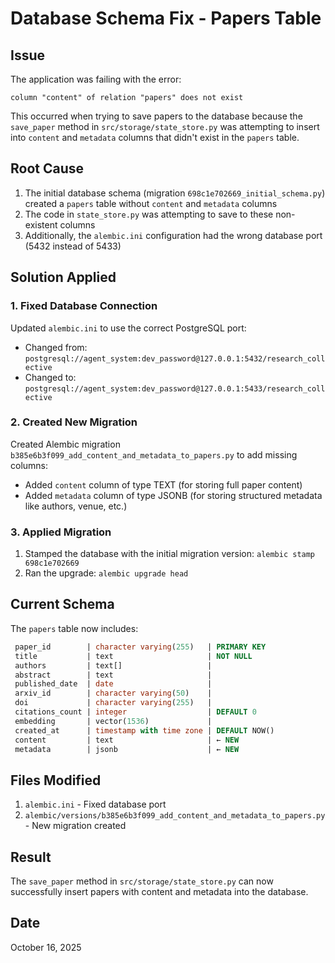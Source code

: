 # Database Schema Fix - Papers Table

## Issue
The application was failing with the error:
```
column "content" of relation "papers" does not exist
```

This occurred when trying to save papers to the database because the `save_paper` method in `src/storage/state_store.py` was attempting to insert into `content` and `metadata` columns that didn't exist in the `papers` table.

## Root Cause
1. The initial database schema (migration `698c1e702669_initial_schema.py`) created a `papers` table without `content` and `metadata` columns
2. The code in `state_store.py` was attempting to save to these non-existent columns
3. Additionally, the `alembic.ini` configuration had the wrong database port (5432 instead of 5433)

## Solution Applied

### 1. Fixed Database Connection
Updated `alembic.ini` to use the correct PostgreSQL port:
- Changed from: `postgresql://agent_system:dev_password@127.0.0.1:5432/research_collective`
- Changed to: `postgresql://agent_system:dev_password@127.0.0.1:5433/research_collective`

### 2. Created New Migration
Created Alembic migration `b385e6b3f099_add_content_and_metadata_to_papers.py` to add missing columns:
- Added `content` column of type TEXT (for storing full paper content)
- Added `metadata` column of type JSONB (for storing structured metadata like authors, venue, etc.)

### 3. Applied Migration
1. Stamped the database with the initial migration version: `alembic stamp 698c1e702669`
2. Ran the upgrade: `alembic upgrade head`

## Current Schema
The `papers` table now includes:
```sql
 paper_id        | character varying(255)   | PRIMARY KEY
 title           | text                     | NOT NULL
 authors         | text[]                   |
 abstract        | text                     |
 published_date  | date                     |
 arxiv_id        | character varying(50)    |
 doi             | character varying(255)   |
 citations_count | integer                  | DEFAULT 0
 embedding       | vector(1536)             |
 created_at      | timestamp with time zone | DEFAULT NOW()
 content         | text                     | ← NEW
 metadata        | jsonb                    | ← NEW
```

## Files Modified
1. `alembic.ini` - Fixed database port
2. `alembic/versions/b385e6b3f099_add_content_and_metadata_to_papers.py` - New migration created

## Result
The `save_paper` method in `src/storage/state_store.py` can now successfully insert papers with content and metadata into the database.

## Date
October 16, 2025
